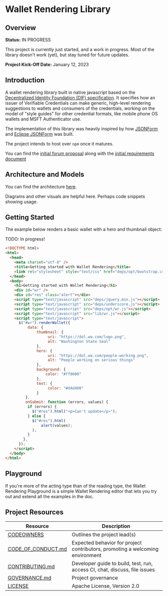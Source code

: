 # Wallet Rendering Library

## Overview

**Status:** IN PROGRESS

This project is currently just started, and a work in progress. Most of the
library doesn't work (yet), but stay tuned for future updates.

**Project Kick-Off Date:** January 12, 2023

## Introduction

A wallet rendering library built in native javascript based on the
[Decentralized Identity Foundation (DIF)
specification](https://identity.foundation/wallet-rendering/). It specifies how
an issuer of Verifiable Credentials can make generic, high-level rendering
suggestions to wallets and consumers of the credentials, working on the model of
"style guides" for other credential formats, like mobile phone OS wallets and
MSFT Authenticator use.

The implementation of this library was heavily inspired by how [JSONForm](https://github.com/jsonform/jsonform) and [Eclipse
JSONForm](https://github.com/eclipsesource/jsonforms) was built.

The project intends to host over `npm` once it matures.

You can find the [initial forum proposal](https://forums.tbd.website/t/incubator-proposal-shared-js-components/214/22)
along with the [initial requirements document](./docs/proposal.md)

## Architecture and Models

You can find the architecture [here](./docs/architecture.md).

Diagrams and other visuals are helpful here. Perhaps code snippets showing usage.

## Getting Started

The example below renders a basic wallet with a hero and thumbnail object:

TODO: In progress!

```html
<!DOCTYPE html>
<html>
  <head>
    <meta charset="utf-8" />
    <title>Getting started with Wallet Rendering</title>
    <link rel="stylesheet" style="text/css" href="deps/opt/bootstrap.css" />
  </head>
  <body>
    <h1>Getting started with Wallet Rendering</h1>
    <div id="wr" />
    <div id="res" class="alert"></div>
    <script type="text/javascript" src="deps/jquery.min.js"></script>
    <script type="text/javascript" src="deps/underscore.js"></script>
    <script type="text/javascript" src="deps/opt/wr.js"></script>
    <script type="text/javascript" src="lib/wr.js"></script>
    <script type="text/javascript">
      $("#wr").renderWallet({
          data: {
              thumbnail: {
                   uri: "https://dol.wa.com/logo.png",
                   alt: "Washington State Seal"
              },
              hero: {
                   uri: "https://dol.wa.com/people-working.png",
                   alt: "People working on serious things"
              },
              background: {
                  color: "#ff0000"
              },
              text: {
                   color: "#d4d400"
              }
         },
         onSubmit: function (errors, values) {
          if (errors) {
            $("#res").html("<p>Can't update</p>");
          } else {
            $("#res").html(
                alert(values);
            );
          }
        },
      });
    </script>
  </body>
</html>
```

## Playground

If you're more of the acting type than of the reading type, the Wallet Rendering
Playground is a simple Wallet Rendering editor that lets you try out and extend all the examples in the doc.

## Project Resources

| Resource                                   | Description                                                                   |
| ------------------------------------------ | ----------------------------------------------------------------------------- |
| [CODEOWNERS](./CODEOWNERS)                 | Outlines the project lead(s)                                                  |
| [CODE_OF_CONDUCT.md](./CODE_OF_CONDUCT.md) | Expected behavior for project contributors, promoting a welcoming environment |
| [CONTRIBUTING.md](./CONTRIBUTING.md)       | Developer guide to build, test, run, access CI, chat, discuss, file issues    |
| [GOVERNANCE.md](./GOVERNANCE.md)           | Project governance                                                            |
| [LICENSE](./LICENSE)                       | Apache License, Version 2.0                                                   |
